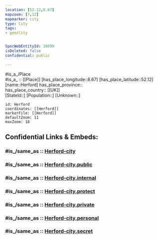 ```yaml
---
location: [52.12,8.67] 
mapzoom: [7,12] 
mapmarker: city 
type: City
tags:
- geo/City


SpocWebEntityId: 30899
isDeleted: false
confidential: public

---
```

#is_a_/Place  
#is_a_ :: [[Place]] 
[has_place_longitude::8.67] 
[has_place_latitude::52.12] 
[name::Herford] 
has_place_province::  
has_place_country:: [[UK]]  
[StateId::] 
[Population::] 
[Unknown::] 


```leaflet
id: Herford
coordinates: [[Herford]] 
markerFile: [[Herford]] 
defaultZoom: 11 
maxZoom: 18
```


## Confidential Links & Embeds: 

### #is_/same_as :: [Herford-city](/_Standards/Earth/Continent/Europe/Europe~Central/Germany/Germany~West/Nordrhein-Westfalen/counties~NW/Herford/cities~Herford/Herford-city.md) 

### #is_/same_as :: [Herford-city.public](/_public/Earth/Continent/Europe/Europe~Central/Germany/Germany~West/Nordrhein-Westfalen/counties~NW/Herford/cities~Herford/Herford-city.public.md) 

### #is_/same_as :: [Herford-city.internal](/_internal/Earth/Continent/Europe/Europe~Central/Germany/Germany~West/Nordrhein-Westfalen/counties~NW/Herford/cities~Herford/Herford-city.internal.md) 

### #is_/same_as :: [Herford-city.protect](/_protect/Earth/Continent/Europe/Europe~Central/Germany/Germany~West/Nordrhein-Westfalen/counties~NW/Herford/cities~Herford/Herford-city.protect.md) 

### #is_/same_as :: [Herford-city.private](/_private/Earth/Continent/Europe/Europe~Central/Germany/Germany~West/Nordrhein-Westfalen/counties~NW/Herford/cities~Herford/Herford-city.private.md) 

### #is_/same_as :: [Herford-city.personal](/_personal/Earth/Continent/Europe/Europe~Central/Germany/Germany~West/Nordrhein-Westfalen/counties~NW/Herford/cities~Herford/Herford-city.personal.md) 

### #is_/same_as :: [Herford-city.secret](/_secret/Earth/Continent/Europe/Europe~Central/Germany/Germany~West/Nordrhein-Westfalen/counties~NW/Herford/cities~Herford/Herford-city.secret.md)

